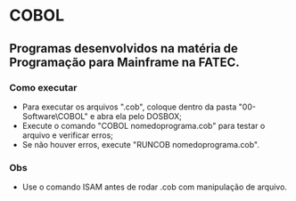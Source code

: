 # COBOL

## Programas desenvolvidos na matéria de Programação para Mainframe na FATEC.

### Como executar
* Para executar os arquivos ".cob", coloque dentro da pasta "00-Software\COBOL" e abra ela pelo DOSBOX;
* Execute o comando "COBOL nomedoprograma.cob" para testar o arquivo e verificar erros;
* Se não houver erros, execute "RUNCOB nomedoprograma.cob".

### Obs
* Use o comando ISAM antes de rodar .cob com manipulação de arquivo.